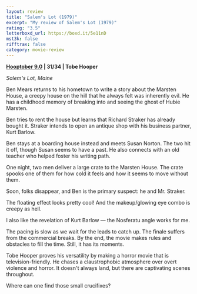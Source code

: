 ```yaml
---
layout: review
title: "Salem's Lot (1979)"
excerpt: "My review of Salem's Lot (1979)"
rating: "3.5"
letterboxd_url: https://boxd.it/5e11nD
mst3k: false
rifftrax: false
category: movie-review
---
```


<b><a href="https://boxd.it/pOmcY/detail">Hooptober 9.0</a> | 31/34 | Tobe Hooper</b>

<i>Salem's Lot, Maine</i>

Ben Mears returns to his hometown to write a story about the Marsten House, a creepy house on the hill that he always felt was inherently evil. He has a childhood memory of breaking into and seeing the ghost of Hubie Marsten.

Ben tries to rent the house but learns that Richard Straker has already bought it. Straker intends to open an antique shop with his business partner, Kurt Barlow.

Ben stays at a boarding house instead and meets Susan Norton. The two hit it off, though Susan seems to have a past. He also connects with an old teacher who helped foster his writing path.

One night, two men deliver a large crate to the Marsten House. The crate spooks one of them for how cold it feels and how it seems to move without them.

Soon, folks disappear, and Ben is the primary suspect: he and Mr. Straker.

The floating effect looks pretty cool! And the makeup/glowing eye combo is creepy as hell.

I also like the revelation of Kurt Barlow — the Nosferatu angle works for me.

The pacing is slow as we wait for the leads to catch up. The finale suffers from the commercial breaks. By the end, the movie makes rules and obstacles to fill the time. Still, it has its moments.

Tobe Hooper proves his versatility by making a horror movie that is television-friendly. He chases a claustrophobic atmosphere over overt violence and horror. It doesn't always land, but there are captivating scenes throughout.

Where can one find those small crucifixes?
